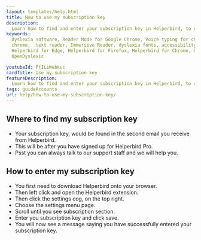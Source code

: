 ```yaml
---
layout: templates/help.html
title: How to use my subscription key
description:
  Learn how to find and enter your subscription key in Helperbird, to unlocked Helperbird Pro.
keywords:
  Dyslexia software, Reader Mode for Google Chrome, Voice typing for chrome, Text to speech for
  chrome,  text reader, Immersive Reader, dyslexia fonts, accessibility software, dyslexia software,
  Helperbird for Edge, Helperbird for Firefox, Helperbird for Chrome, Opendyslexic for Chrome,
  OpenDyslexic

youtubeId: PfILiWebkuc
cardTitle: Use my subscription key
featureDescription:
  Learn how to find and enter your subscription key in Helperbird, to unlocked Helperbird Pro.
tags: guideAccounts
url: help/how-to-use-my-subscription-key/
---
```


## Where to find my subscription key

- Your subscription key, would be found in the second email you receive from Helperbird.
- This will be after you have signed up for Helperbird Pro.
- Psst you can always talk to our support staff and we will help you.

## How to enter my subscription key

- You first need to download Helperbird onto your browser.
- Then left click and open the Helperbird extension.
- Then click the settings cog, on the top right.
- Choose the settings menu page.
- Scroll until you see subscription section.
- Enter you subscription key and click save.
- You will now see a message saying you have successfully entered your subscription key.
